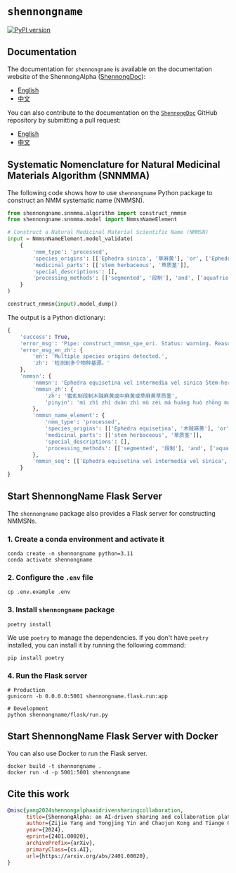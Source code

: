 # `shennongname`

[![PyPI version](https://img.shields.io/pypi/v/shennongname.svg)](https://pypi.org/project/shennongname/)

## Documentation

The documentation for `shennongname` is available on the documentation website of the ShennongAlpha ([ShennongDoc](https://shennongalpha.westlake.edu.cn/doc/)):

- [English](https://shennongalpha.westlake.edu.cn/doc/en/shennongname/)
- [中文](https://shennongalpha.westlake.edu.cn/doc/zh/shennongname/)

You can also contribute to the documentation on the [`ShennongDoc`](https://github.com/Shennong-Program/ShennongDoc) GitHub repository by submitting a pull request:

- [English](https://github.com/Shennong-Program/ShennongDoc/tree/main/doc/en/shennongname/)
- [中文](https://github.com/Shennong-Program/ShennongDoc/tree/main/doc/zh/shennongname/)

## Systematic Nomenclature for Natural Medicinal Materials Algorithm (SNNMMA)

The following code shows how to use `shennongname` Python package to construct an NMM systematic name (NMMSN).

```py
from shennongname.snnmma.algorithm import construct_nmmsn
from shennongname.snnmma.model import NmmsnNameElement

# Construct a Natural Medicinal Material Scientific Name (NMMSN)
input = NmmsnNameElement.model_validate(
    {
        'nmm_type': 'processed',
        'species_origins': [['Ephedra sinica', '草麻黄'], 'or', ['Ephedra intermedia', '中麻黄'], 'or', ['Ephedra equisetina', '木贼麻黄']],
        'medicinal_parts': [['stem herbaceous', '草质茎']],
        'special_descriptions': [],
        'processing_methods': [['segmented', '段制'], 'and', ['aquafried honey', '蜜炙制']]
    }
)

construct_nmmsn(input).model_dump()
```

The output is a Python dictionary:

```py
{
    'success': True,
    'error_msg': 'Pipe: construct_nmmsn_spe_ori. Status: warning. Reason: Multiple species origins detected.',
    'error_msg_en_zh': {
        'en': 'Multiple species origins detected.',
        'zh': '检测到多个物种基源。'
    },
    'nmmsn': {
        'nmmsn': 'Ephedra equisetina vel intermedia vel sinica Stem-herbaceous Segmented and Aquafried-honey',
        'nmmsn_zh': {
            'zh': '蜜炙制段制木贼麻黄或中麻黄或草麻黄草质茎',
            'pinyin': 'mì zhì zhì duàn zhì mù zéi má huáng huò zhōng má huáng huò cǎo má huáng cǎo zhì jīng'
        },
        'nmmsn_name_element': {
            'nmm_type': 'processed',
            'species_origins': [['Ephedra equisetina', '木贼麻黄'], 'or', ['Ephedra intermedia', '中麻黄'], 'or', ['Ephedra sinica', '草麻黄']],
            'medicinal_parts': [['stem herbaceous', '草质茎']],
            'special_descriptions': [],
            'processing_methods': [['segmented', '段制'], 'and', ['aquafried honey', '蜜炙制']]
        },
        'nmmsn_seq': [['Ephedra equisetina vel intermedia vel sinica', '木贼麻黄或中麻黄或草麻黄'], ['Stem-herbaceous', '草质茎'], ['', ''], ['Segmented and Aquafried-honey', '蜜炙制段制']]
    }
}
```

## Start ShennongName Flask Server

The `shennongname` package also provides a Flask server for constructing NMMSNs.

### 1. Create a conda environment and activate it

```shell
conda create -n shennongname python=3.11
conda activate shennongname
```

### 2. Configure the `.env` file

```shell
cp .env.example .env
```

### 3. Install `shennongname` package

```shell
poetry install
```

We use `poetry` to manage the dependencies. If you don't have `poetry` installed, you can install it by running the following command:

```shell
pip install poetry
```

### 4. Run the Flask server

```shell
# Production
gunicorn -b 0.0.0.0:5001 shennongname.flask.run:app

# Development
python shennongname/flask/run.py
```

## Start ShennongName Flask Server with Docker

You can also use Docker to run the Flask server.

```shell
docker build -t shennongname .
docker run -d -p 5001:5001 shennongname
```

## Cite this work

```bibtex
@misc{yang2024shennongalphaaidrivensharingcollaboration,
      title={ShennongAlpha: an AI-driven sharing and collaboration platform for intelligent curation, acquisition, and translation of natural medicinal material knowledge}, 
      author={Zijie Yang and Yongjing Yin and Chaojun Kong and Tiange Chi and Wufan Tao and Yue Zhang and Tian Xu},
      year={2024},
      eprint={2401.00020},
      archivePrefix={arXiv},
      primaryClass={cs.AI},
      url={https://arxiv.org/abs/2401.00020}, 
}
```
